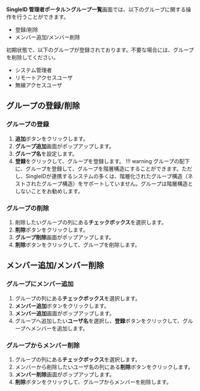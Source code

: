 **SingleID 管理者ポータル＞グループ一覧**画面では、以下のグループに関する操作を行うことができます。

* 登録/削除
* メンバー追加/メンバー削除

初期状態で、以下のグループが登録されております。不要な場合には、グループを削除してください。

* システム管理者
* リモートアクセスユーザ
* 無線アクセスユーザ

## グループの登録/削除
### グループの登録
1. **追加**ボタンをクリックします。
2. **グループ追加**画面がポップアップします。
3. **グループ名**を設定します。
4. **登録**をクリックして、グループを登録します。
!!! warning
    グループの配下に、グループを登録して、グループを階層構造にすることができます。ただし、SingleIDが連携するシステムの多くは、階層化されたグループ構造（ネストされたグループ構造）をサポートしていません。グループは階層構造としないことをお勧めします。

### グループの削除
1. 削除したいグループの列にある**チェックボックス**を選択します。
2. **削除**ボタンをクリックします。
3. **グループ削除**画面がポップアップします。
4. **削除**ボタンをクリックして、グループを削除します。

## メンバー追加/メンバー削除
### グループにメンバー追加
1. グループの列にある**チェックボックス**を選択します。
2. **メンバー追加**ボタンをクリックします。
3. **メンバー追加**画面がポップアップします。
4. グループへ追加したい**ユーザ名**を選択し、**登録**ボタンをクリックして、グループへメンバーを追加します。

### グループからメンバー削除
1. グループの列にある**チェックボックス**を選択します。
2. メンバーから削除したいユーザ名の列にある**削除**ボタンをクリックします。
3. **メンバー削除**画面がポップアップします。
4. **削除**ボタンをクリックして、グループからメンバーを削除します。

